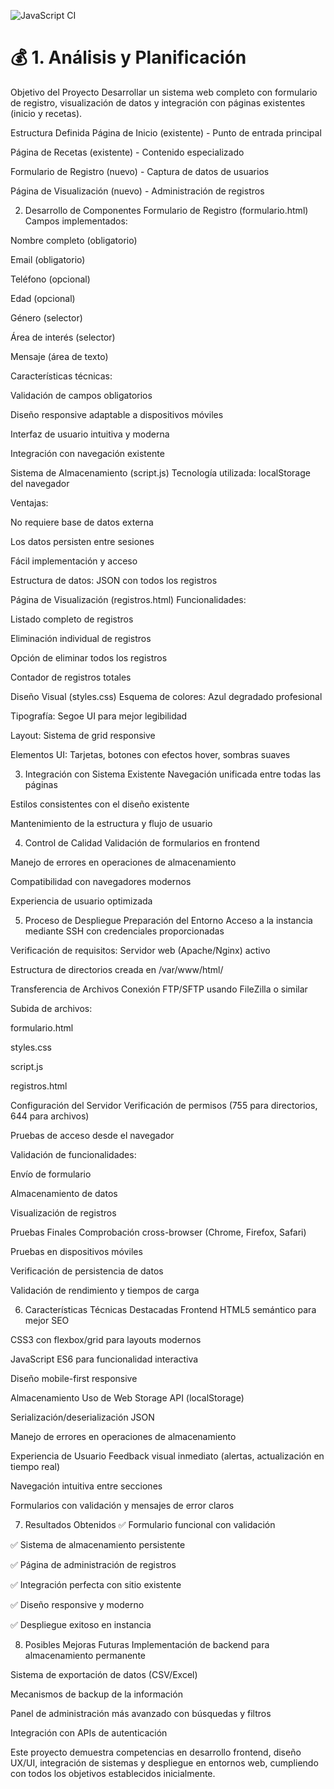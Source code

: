 
![JavaScript CI](https://github.com/Alexandra510R/Recetario.git/workflows/JavaScript%20CI/badge.svg)


# 💰 1. Análisis y Planificación
Objetivo del Proyecto
Desarrollar un sistema web completo con formulario de registro, visualización de datos y integración con páginas existentes (inicio y recetas).

Estructura Definida
Página de Inicio (existente) - Punto de entrada principal

Página de Recetas (existente) - Contenido especializado

Formulario de Registro (nuevo) - Captura de datos de usuarios

Página de Visualización (nuevo) - Administración de registros

2. Desarrollo de Componentes
Formulario de Registro (formulario.html)
Campos implementados:

Nombre completo (obligatorio)

Email (obligatorio)

Teléfono (opcional)

Edad (opcional)

Género (selector)

Área de interés (selector)

Mensaje (área de texto)

Características técnicas:

Validación de campos obligatorios

Diseño responsive adaptable a dispositivos móviles

Interfaz de usuario intuitiva y moderna

Integración con navegación existente

Sistema de Almacenamiento (script.js)
Tecnología utilizada: localStorage del navegador

Ventajas:

No requiere base de datos externa

Los datos persisten entre sesiones

Fácil implementación y acceso

Estructura de datos: JSON con todos los registros

Página de Visualización (registros.html)
Funcionalidades:

Listado completo de registros

Eliminación individual de registros

Opción de eliminar todos los registros

Contador de registros totales

Diseño Visual (styles.css)
Esquema de colores: Azul degradado profesional

Tipografía: Segoe UI para mejor legibilidad

Layout: Sistema de grid responsive

Elementos UI: Tarjetas, botones con efectos hover, sombras suaves

3. Integración con Sistema Existente
Navegación unificada entre todas las páginas

Estilos consistentes con el diseño existente

Mantenimiento de la estructura y flujo de usuario

4. Control de Calidad
Validación de formularios en frontend

Manejo de errores en operaciones de almacenamiento

Compatibilidad con navegadores modernos

Experiencia de usuario optimizada

5. Proceso de Despliegue
Preparación del Entorno
Acceso a la instancia mediante SSH con credenciales proporcionadas

Verificación de requisitos: Servidor web (Apache/Nginx) activo

Estructura de directorios creada en /var/www/html/

Transferencia de Archivos
Conexión FTP/SFTP usando FileZilla o similar

Subida de archivos:

formulario.html

styles.css

script.js

registros.html

Configuración del Servidor
Verificación de permisos (755 para directorios, 644 para archivos)

Pruebas de acceso desde el navegador

Validación de funcionalidades:

Envío de formulario

Almacenamiento de datos

Visualización de registros

Pruebas Finales
Comprobación cross-browser (Chrome, Firefox, Safari)

Pruebas en dispositivos móviles

Verificación de persistencia de datos

Validación de rendimiento y tiempos de carga

6. Características Técnicas Destacadas
Frontend
HTML5 semántico para mejor SEO

CSS3 con flexbox/grid para layouts modernos

JavaScript ES6 para funcionalidad interactiva

Diseño mobile-first responsive

Almacenamiento
Uso de Web Storage API (localStorage)

Serialización/deserialización JSON

Manejo de errores en operaciones de almacenamiento

Experiencia de Usuario
Feedback visual inmediato (alertas, actualización en tiempo real)

Navegación intuitiva entre secciones

Formularios con validación y mensajes de error claros

7. Resultados Obtenidos
✅ Formulario funcional con validación

✅ Sistema de almacenamiento persistente

✅ Página de administración de registros

✅ Integración perfecta con sitio existente

✅ Diseño responsive y moderno

✅ Despliegue exitoso en instancia

8. Posibles Mejoras Futuras
Implementación de backend para almacenamiento permanente

Sistema de exportación de datos (CSV/Excel)

Mecanismos de backup de la información

Panel de administración más avanzado con búsquedas y filtros

Integración con APIs de autenticación

Este proyecto demuestra competencias en desarrollo frontend, diseño UX/UI, integración de sistemas y despliegue en entornos web, cumpliendo con todos los objetivos establecidos inicialmente.